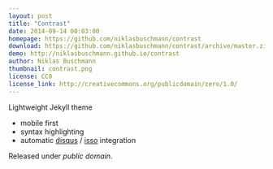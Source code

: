 ```yaml
---
layout: post
title: "Contrast"
date: 2014-09-14 00:03:00
homepage: https://github.com/niklasbuschmann/contrast
download: https://github.com/niklasbuschmann/contrast/archive/master.zip
demo: http://niklasbuschmann.github.io/contrast
author: Niklas Buschmann
thumbnail: contrast.png
license: CC0
license_link: http://creativecommons.org/publicdomain/zero/1.0/
---
```


Lightweight Jekyll theme

 - mobile first
 - syntax highlighting
 - automatic [disqus](https://disqus.com/) / [isso](http://posativ.org/isso/) integration

Released under *public domain*.
